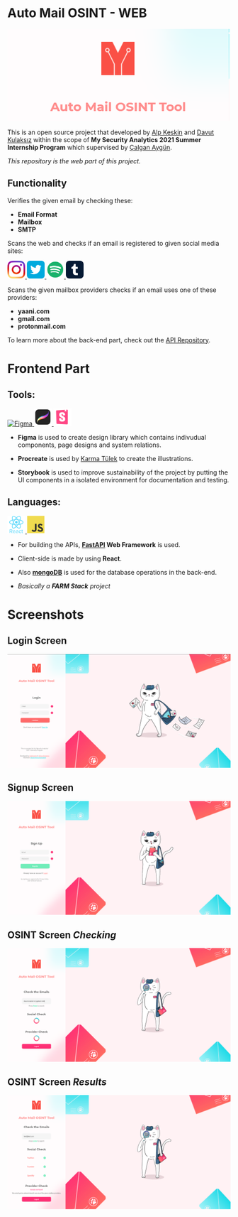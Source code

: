 # **Auto Mail OSINT - WEB**

![Logo](./src/assets/screenshots/readme-login.png)

This is an open source project that developed by [Alp Keskin](https://github.com/alpkeskin) and [Davut Kulaksız](https://github.com/davutkulaksiz) within the scope of <b>My Security Analytics 2021 Summer Internship Program</b> which supervised by [Çalgan Aygün](https://github.com/calganaygun).

<i>This repository is the web part of this project.</i>

## Functionality

Verifies the given email by checking these:

- <b> Email Format
- Mailbox
- SMTP </b>

Scans the web and checks if an email is registered to given social media sites: 

<a href="https://www.instagram.com/" target="_blank"> <img src="./src/assets/instagram.png" alt="Instagram" width="40" height="40"/> </a>
<a href="https://twitter.com/" target="_blank"> <img src="./src/assets/twitter.png" alt="Twitter" width="40" height="40"/> </a>
<a href="https://www.spotify.com/" target="_blank"> <img src="./src/assets/spotify.png" alt="Spotify" width="40" height="40"/> </a>
<a href="https://www.tumblr.com/" target="_blank"> <img src="./src/assets/tumblr.png" alt="Tubmlr" width="40" height="40"/> </a>

Scans the given mailbox providers checks if an email uses one of these providers:
- <b> yaani.com
- gmail.com
- protonmail.com </b>

To learn more about the back-end part, check out the [API Repository](https://github.com/mysecurityanalytics/auto-mail-osint-api).

# Frontend Part

## Tools:

<a href="https://www.figma.com/" target="_blank"> <img src="https://www.vectorlogo.zone/logos/figma/figma-icon.svg" alt="Figma" width="40" height="40"/> </a> <a href="https://procreate.art/" target="_blank"> <img src="./src/assets/procreate-logo.png" alt="Procreate" width="40" height="40"/> </a> <a href="https://storybook.js.org/" target="_blank"> <img src="./src/assets/storybook-logo.png" alt="Storybook" width="40" height="40"/> </a></p>

- <b>Figma</b> is used to create design library which contains indivudual components, page designs and system relations.

- <b>Procreate</b> is used by [Karma Tülek](https://www.instagram.com/sanmiyorumamaevet/) to create the illustrations.

- <b>Storybook</b> is used to improve sustainability of the project by putting the UI components in a isolated environment for documentation and testing.

## Languages:

<p align="left"> <a href="https://reactjs.org/" target="_blank"> <img src="https://raw.githubusercontent.com/devicons/devicon/master/icons/react/react-original-wordmark.svg" alt="react" width="40" height="40"/> </a> <a href="https://developer.mozilla.org/en-US/docs/Web/JavaScript" target="_blank"> <img src="https://raw.githubusercontent.com/devicons/devicon/master/icons/javascript/javascript-original.svg" alt="javascript" width="40" height="40"/> </a></p>

- For building the APIs, <b>[FastAPI](https://fastapi.tiangolo.com/) Web Framework</b> is used.

- Client-side is made by using <b>React</b>.

- Also <b>[mongoDB](https://www.mongodb.com/)</b> is used for the database operations in the back-end.

- <i>Basically a <b>FARM Stack</b> project</i>

# Screenshots

## Login Screen

![Login Page](./src/assets/screenshots/login-screen.png)

## Signup Screen

![Signup Page](./src/assets/screenshots/signup-screen.png)

## OSINT Screen <i>Checking</i>

![OSINT Page](./src/assets/screenshots/osint-screen.png)

## OSINT Screen <i>Results</i>

![OSINT Page](./src/assets/screenshots/osint-checked.png)
